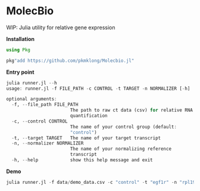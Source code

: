 # MolecBio
WIP: Julia utility for relative gene expression

<b>Installation</b>
```julia
using Pkg

pkg"add https://github.com/pkmklong/Molecbio.jl"
```

<b>Entry point</b>
```julia
julia runner.jl --h
usage: runner.jl -f FILE_PATH -c CONTROL -t TARGET -n NORMALIZER [-h]

optional arguments:
  -f, --file_path FILE_PATH
                        The path to raw ct data (csv) for relative RNA
                        quantification
  -c, --control CONTROL
                        The name of your control group (default:
                        "control")
  -t, --target TARGET   The name of your target transcript
  -n, --normalizer NORMALIZER
                        The name of your normalizing reference
                        transcript
  -h, --help            show this help message and exit
```

<b>Demo</b>
```julia
julia runner.jl -f data/demo_data.csv -c "control" -t "egf1r" -n "rpl19" 
```

